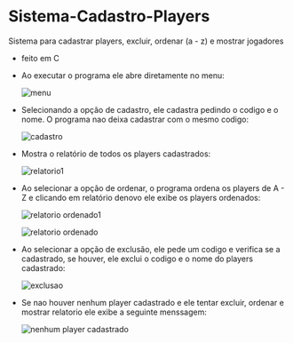 # Sistema-Cadastro-Players
Sistema para cadastrar players, excluir, ordenar (a - z) e mostrar jogadores
- feito em C

- Ao executar o programa ele abre diretamente no menu:
 
  ![menu](https://github.com/caioxsf/Sistema-Cadastro-Players/assets/100533663/afe5d93a-5688-4c9f-a9a7-c6b0a58d511f)

- Selecionando a opção de cadastro, ele cadastra pedindo o codigo e o nome. O programa nao deixa cadastrar com o mesmo 
  codigo:

  ![cadastro](https://github.com/caioxsf/Sistema-Cadastro-Players/assets/100533663/312b01e4-dc65-461a-993f-60fd208b6f06)

- Mostra o relatório de todos os players cadastrados:

  ![relatorio1](https://github.com/caioxsf/Sistema-Cadastro-Players/assets/100533663/9f7b49f5-3b7e-42b0-ac70-87e335367090)

- Ao selecionar a opção de ordenar, o programa ordena os players de A - Z e clicando em relatório denovo ele exibe os 
  players ordenados:

  ![relatorio ordenado1](https://github.com/caioxsf/Sistema-Cadastro-Players/assets/100533663/d21b9f19-7074-4cd5-bdbe-ed4f436475ee)

  ![relatorio ordenado](https://github.com/caioxsf/Sistema-Cadastro-Players/assets/100533663/7e42d904-3e65-47da-94c0-1bbb71c11e12)

- Ao selecionar a opção de exclusão, ele pede um codigo e verifica se a cadastrado, se houver, ele exclui o codigo e o nome do players cadastrado:
 
  ![exclusao](https://github.com/caioxsf/Sistema-Cadastro-Players/assets/100533663/dcde2c6b-64ae-43d0-bd2d-38771cc145e5)

- Se nao houver nenhum player cadastrado e ele tentar excluir, ordenar e mostrar relatorio ele exibe a seguinte menssagem:

  ![nenhum player cadastrado](https://github.com/caioxsf/Sistema-Cadastro-Players/assets/100533663/e1fb5af5-52b4-4c92-9c8c-a05741275f6a)
